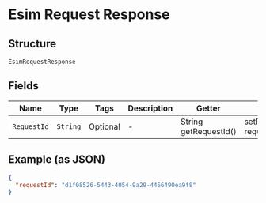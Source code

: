
# Esim Request Response

## Structure

`EsimRequestResponse`

## Fields

| Name | Type | Tags | Description | Getter | Setter |
|  --- | --- | --- | --- | --- | --- |
| `RequestId` | `String` | Optional | - | String getRequestId() | setRequestId(String requestId) |

## Example (as JSON)

```json
{
  "requestId": "d1f08526-5443-4054-9a29-4456490ea9f8"
}
```

